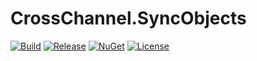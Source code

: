 # CrossChannel.SyncObjects
[![Build](https://ci.appveyor.com/api/projects/status/7657ykxqhajdjii3?svg=true)](https://ci.appveyor.com/project/skthomasjr/crosschannel-syncobjects)
[![Release](https://img.shields.io/github/release/skthomasjr/CrossChannel.SyncObjects.svg?maxAge=2592000)](https://github.com/skthomasjr/CrossChannel.SyncObjects/releases)
[![NuGet](https://img.shields.io/nuget/v/CrossChannel.SyncObjects.svg)](https://www.nuget.org/packages/CrossChannel.SyncObjects)
[![License](https://img.shields.io/github/license/skthomasjr/CrossChannel.SyncObjects.svg?maxAge=2592000)](LICENSE.md)
